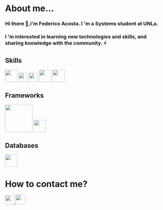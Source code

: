 # About me...
### Hi there 👋,i'm Federico Acosta. I 'm a Systems student at UNLa.
### I 'm interested in learning new technologies and skills, and sharing knowledge with the community. ⚡
## Skills
<img src='https://brandslogos.com/wp-content/uploads/thumbs/java-logo-vector-1.svg' width='40px'/> <img src='https://www.nicepng.com/png/full/981-9813175_c-logo-c-programming-language-logo.png' width='30px'/> <img src='https://upload.wikimedia.org/wikipedia/commons/thumb/1/18/C_Programming_Language.svg/695px-C_Programming_Language.svg.png' width='30px'/> <img src='https://img2.freepng.es/20190610/gou/kisspng-microsoft-azure-sql-database-microsoft-azure-sql-d-postani-spletni-razvijalec-izberite-svojo-uno-5cfe7bd5b6e377.6992930615601817177491.jpg' width='40px'/> <img src='https://img1.freepng.es/20180720/bv/kisspng-javascript-logo-html-clip-art-javascript-logo-5b5188b13c2314.0304322315320700652463.jpg' width='40px'/> 
## Frameworks 
<img src='https://www.armadilloamarillo.com/wp-content/uploads/spring-boot-ok.png' width='90px'/> <img src='https://cdn.freebiesupply.com/logos/large/2x/react-1-logo-png-transparent.png' width='40px'/>
## Databases
<img src='https://hotsechu.files.wordpress.com/2021/03/mysqlworkbench_2.png' width='40px'/>

# How to contact me?
<a href='https://www.instagram.com/7ucum/'><img src='https://logodownload.org/wp-content/uploads/2017/04/instagram-logo.png' width='30px'/> <a href='https://www.linkedin.com/in/federico-acosta-052716205/'><img src='https://img1.freepng.es/20180610/pax/kisspng-linkedin-corporation-social-media-logo-business-ca-hastings-county-5b1d59c67cea33.1381192015286501825117.jpg' width='32px'/> 




<!--
**FedeOA/FedeOA** is a ✨ _special_ ✨ repository because its `README.md` (this file) appears on your GitHub profile.

Here are some ideas to get you started:

- 🔭 I’m currently working on ...
- 🌱 I’m currently learning ...
- 👯 I’m looking to collaborate on ...
- 🤔 I’m looking for help with ...
- 💬 Ask me about ...
- 📫 How to reach me: ...
- 😄 Pronouns: ...
- ⚡ Fun fact: ...
-->

